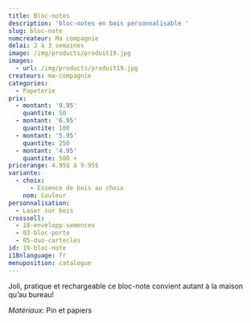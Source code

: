 ```yaml
---
title: Bloc-notes
description: 'bloc-notes en bois personnalisable '
slug: bloc-note
nomcreateur: Ma compagnie
delai: 2 à 3 semaines
image: /img/products/produit19.jpg
images:
  - url: /img/products/produit19.jpg
createurs: ma-compagnie
categories:
  - Papeterie
prix:
  - montant: '9.95'
    quantite: 50
  - montant: '6.95'
    quantite: 100
  - montant: '5.95'
    quantite: 250
  - montant: '4.95'
    quantite: 500 +
pricerange: 4.95$ à 9.95$
variante:
  - choix:
      - Essence de bois au choix
    nom: Couleur
personnalisation:
  - Laser sur bois
crosssell:
  - 18-envelopp-semences
  - 03-bloc-porte
  - 05-duo-cartecles
id: 19-bloc-note
i18nlanguage: fr
menuposition: catalogue
---
```

Joli, pratique et rechargeable ce bloc-note convient autant à la maison qu’au bureau!

_Matériaux_: Pin et papiers


